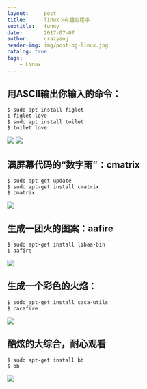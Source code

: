 ```yaml
---
layout:     post
title:      linux下有趣的程序
subtitle:   funny
date:       2017-07-07
author:     crazyang
header-img: img/post-bg-linux.jpg
catalog: true
tags:
    - Linux
---
```


## 用ASCII输出你输入的命令：    
```
$ sudo apt install figlet
$ figlet love
$ sudo apt install toilet 
$ toilet love
```
![](https://i.imgur.com/Pu02UCM.png)
![](https://i.imgur.com/7czsQ2V.png)

## 满屏幕代码的“数字雨”：cmatrix
```
$ sudo apt-get update
$ sudo apt-get install cmatrix
$ cmatrix
```
![](https://i.imgur.com/ZDMELRp.png)

## 生成一团火的图案：aafire
```
$ sudo apt-get install libaa-bin
$ aafire
```
![](https://i.imgur.com/qzp9Q47.png)

## 生成一个彩色的火焰：
```
$ sudo apt-get install caca-utils
$ cacafire
``` 
![](https://i.imgur.com/ZqaO25q.png)

## 酷炫的大综合，耐心观看
```
$ sudo apt-get install bb
$ bb
```
![](https://i.imgur.com/YZ3RXob.png)